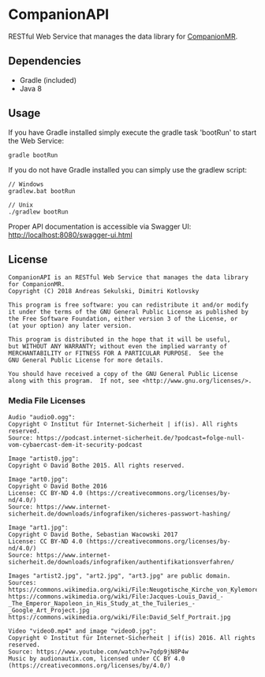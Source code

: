 # CompanionAPI

RESTful Web Service that manages the data library for [CompanionMR](https://github.com/LibCompanion/CompanionMR/).

## Dependencies

* Gradle (included)
* Java 8

## Usage

If you have Gradle installed simply execute the gradle task 'bootRun' to start the Web Service:

```
gradle bootRun
```

If you do not have Gradle installed you can simply use the gradlew script:

```
// Windows
gradlew.bat bootRun

// Unix
./gradlew bootRun
```

Proper API documentation is accessible via Swagger UI: [http://localhost:8080/swagger-ui.html](http://localhost:8080/swagger-ui.html)

## License

```
CompanionAPI is an RESTful Web Service that manages the data library for CompanionMR.
Copyright (C) 2018 Andreas Sekulski, Dimitri Kotlovsky

This program is free software: you can redistribute it and/or modify
it under the terms of the GNU General Public License as published by
the Free Software Foundation, either version 3 of the License, or
(at your option) any later version.

This program is distributed in the hope that it will be useful,
but WITHOUT ANY WARRANTY; without even the implied warranty of
MERCHANTABILITY or FITNESS FOR A PARTICULAR PURPOSE.  See the
GNU General Public License for more details.

You should have received a copy of the GNU General Public License
along with this program.  If not, see <http://www.gnu.org/licenses/>.
```

### Media File Licenses

```
Audio "audio0.ogg":
Copyright © Institut für Internet-Sicherheit | if(is). All rights reserved.
Source: https://podcast.internet-sicherheit.de/?podcast=folge-null-vom-cybaercast-dem-it-security-podcast

Image "artist0.jpg":
Copyright © David Bothe 2015. All rights reserved.

Image "art0.jpg":
Copyright © David Bothe 2016
License: CC BY-ND 4.0 (https://creativecommons.org/licenses/by-nd/4.0/)
Source: https://www.internet-sicherheit.de/downloads/infografiken/sicheres-passwort-hashing/

Image "art1.jpg":
Copyright © David Bothe, Sebastian Wacowski 2017
License: CC BY-ND 4.0 (https://creativecommons.org/licenses/by-nd/4.0/)
Source: https://www.internet-sicherheit.de/downloads/infografiken/authentifikationsverfahren/

Images "artist2.jpg", "art2.jpg", "art3.jpg" are public domain.
Sources:
https://commons.wikimedia.org/wiki/File:Neugotische_Kirche_von_Kylemore_Abbey.jpg
https://commons.wikimedia.org/wiki/File:Jacques-Louis_David_-_The_Emperor_Napoleon_in_His_Study_at_the_Tuileries_-_Google_Art_Project.jpg
https://commons.wikimedia.org/wiki/File:David_Self_Portrait.jpg

Video "video0.mp4" and image "video0.jpg":
Copyright © Institut für Internet-Sicherheit | if(is) 2016. All rights reserved.
Source: https://www.youtube.com/watch?v=7qdp9jN8P4w
Music by audionautix.com, licensed under CC BY 4.0 (https://creativecommons.org/licenses/by/4.0/)
```
